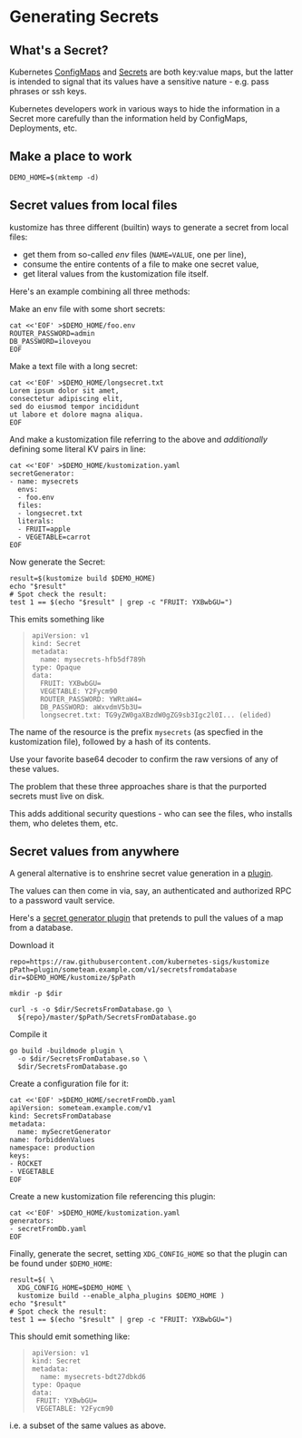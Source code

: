 [ConfigMaps]: https://kubernetes.io/docs/concepts/configuration/configmap/
[ELF]: https://en.wikipedia.org/wiki/Executable_and_Linkable_Format
[Go plugin]: https://golang.org/pkg/plugin
[Secrets]: https://kubernetes.io/docs/concepts/configuration/secret/
[base64]: https://tools.ietf.org/html/rfc4648#section-4
[configuration directory]: https://wiki.archlinux.org/index.php/XDG_Base_Directory#Specification
[grpc]: https://grpc.io
[tag]: /releasing
[`exec.Command`]: https://golang.org/pkg/os/exec/#Command

# Generating Secrets

## What's a Secret?

Kubernetes [ConfigMaps] and [Secrets] are both
key:value maps, but the latter is intended to
signal that its values have a sensitive nature -
e.g. pass phrases or ssh keys.

Kubernetes developers work in various ways to hide
the information in a Secret more carefully than
the information held by ConfigMaps, Deployments,
etc.

## Make a place to work

<!-- @establishBase @testAgainstLatestRelease -->
```
DEMO_HOME=$(mktemp -d)
```

## Secret values from local files

kustomize has three different (builtin) ways to
generate a secret from local files:

 * get them from so-called _env_ files (`NAME=VALUE`, one per line),
 * consume the entire contents of a file to make one secret value,
 * get literal values from the kustomization file itself.

Here's an example combining all three methods:

Make an env file with some short secrets:

<!-- @makeEnvFile @testAgainstLatestRelease -->
```
cat <<'EOF' >$DEMO_HOME/foo.env
ROUTER_PASSWORD=admin
DB_PASSWORD=iloveyou
EOF
```

Make a text file with a long secret:

<!-- @makeLongSecretFile @testAgainstLatestRelease -->
```
cat <<'EOF' >$DEMO_HOME/longsecret.txt
Lorem ipsum dolor sit amet,
consectetur adipiscing elit,
sed do eiusmod tempor incididunt
ut labore et dolore magna aliqua.
EOF
```

And make a kustomization file referring to the
above and _additionally_ defining some literal KV
pairs in line:

<!-- @makeKustomization1 @testAgainstLatestRelease -->
```
cat <<'EOF' >$DEMO_HOME/kustomization.yaml
secretGenerator:
- name: mysecrets
  envs:
  - foo.env
  files:
  - longsecret.txt
  literals:
  - FRUIT=apple
  - VEGETABLE=carrot
EOF
```

Now generate the Secret:

<!-- @build1 @testAgainstLatestRelease -->
```
result=$(kustomize build $DEMO_HOME)
echo "$result"
# Spot check the result:
test 1 == $(echo "$result" | grep -c "FRUIT: YXBwbGU=")
```

This emits something like

> ```
> apiVersion: v1
> kind: Secret
> metadata:
>   name: mysecrets-hfb5df789h
> type: Opaque
> data:
>   FRUIT: YXBwbGU=
>   VEGETABLE: Y2Fycm90
>   ROUTER_PASSWORD: YWRtaW4=
>   DB_PASSWORD: aWxvdmV5b3U=
>   longsecret.txt: TG9yZW0gaXBzdW0gZG9sb3Igc2l0I... (elided)
> ```

The name of the resource is the prefix `mysecrets`
(as specfied in the kustomization file), followed
by a hash of its contents.

Use your favorite base64 decoder to confirm the raw
versions of any of these values.

The problem that these three approaches share is
that the purported secrets must live on disk.

This adds additional security questions - who can
see the files, who installs them, who deletes
them, etc.


## Secret values from anywhere

A general alternative is to enshrine secret
value generation in a [plugin](../docs/plugins).

The values can then come in via, say, an
authenticated and authorized RPC to a password
vault service.

[sgp]: ../plugin/someteam.example.com/v1/secretsfromdatabase

Here's a [secret generator plugin][sgp]
that pretends to pull the values of a map
from a database.


Download it

<!-- @copyPlugin @testAgainstLatestRelease -->
```
repo=https://raw.githubusercontent.com/kubernetes-sigs/kustomize
pPath=plugin/someteam.example.com/v1/secretsfromdatabase
dir=$DEMO_HOME/kustomize/$pPath

mkdir -p $dir

curl -s -o $dir/SecretsFromDatabase.go \
  ${repo}/master/$pPath/SecretsFromDatabase.go
```

Compile it

<!-- @compilePlugin @xtest -->
```
go build -buildmode plugin \
  -o $dir/SecretsFromDatabase.so \
  $dir/SecretsFromDatabase.go
```


Create a configuration file for it:

<!-- @makeConfiguration @testAgainstLatestRelease -->
```
cat <<'EOF' >$DEMO_HOME/secretFromDb.yaml
apiVersion: someteam.example.com/v1
kind: SecretsFromDatabase
metadata:
  name: mySecretGenerator
name: forbiddenValues
namespace: production
keys:
- ROCKET
- VEGETABLE
EOF
```

Create a new kustomization file
referencing this plugin:

<!-- @makeKustomization2 @testAgainstLatestRelease -->
```
cat <<'EOF' >$DEMO_HOME/kustomization.yaml
generators:
- secretFromDb.yaml
EOF
```

Finally, generate the secret, setting
`XDG_CONFIG_HOME` so that the plugin
can be found under `$DEMO_HOME`:

<!-- @build2 @xtest -->
```
result=$( \
  XDG_CONFIG_HOME=$DEMO_HOME \
  kustomize build --enable_alpha_plugins $DEMO_HOME )
echo "$result"
# Spot check the result:
test 1 == $(echo "$result" | grep -c "FRUIT: YXBwbGU=")
```

This should emit something like:

> ```
> apiVersion: v1
> kind: Secret
> metadata:
>   name: mysecrets-bdt27dbkd6
> type: Opaque
> data:
>  FRUIT: YXBwbGU=
>  VEGETABLE: Y2Fycm90
> ```

i.e. a subset of the same values as above.
